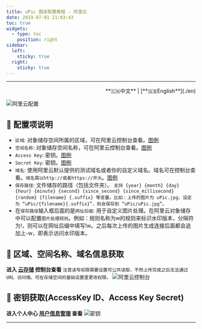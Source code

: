 ```yaml
---
title: uPic 图床配置教程 - 阿里云
date: 2019-07-01 21:03:43
toc: true
widgets:
  - type: toc
    position: right
sidebar:
  left:
    sticky: true
  right:
    sticky: true
---
```


<hr><!-- i18n --><div align="right">**🇨🇳中文** | [**🇬🇧English**](./en)</div><!-- i18n -->

![阿里云配置](https://r2.svend.cc/tutorials/aliyun-host.png)

## 📝 配置项说明

- `区域`: 对象储存空间所属的区域，可在阿里云控制台查看。[图例](#🧰-区域、空间名称、域名信息获取)
- `空间名称`: 对象储存空间名称，可在阿里云控制台查看。[图例](#🧰-区域、空间名称、域名信息获取)
- `Access Key`: 密钥。[图例](#🔑-密钥获取-AccessKey-ID、Access-Key-Secret)
- `Secret Key`: 密钥。[图例](#🔑-密钥获取-AccessKey-ID、Access-Key-Secret)
- `域名`: 使用阿里云默认提供的测试域名或者你的自定义域名。域名可在控制台查看。`域名需以http://或者https://开头`。[图例](#🧰-区域、空间名称、域名信息获取)
- `保存路径`: 文件储存的路径（包括文件夹）。 `支持 {year} {month} {day} {hour} {minute} {second} {since_second} {since_millisecond} {random} {filename} {.suffix} 等变量。比如：上传的图片为 uPic.jpg，设定为 “uPic/{filename}{.suffix}”，则会保存到 “uPic/uPic.jpg”。`
- 在`保存路径`输入框后面的是`网址后缀`: 用于自定义图片处理。在阿里云对象储存中可以配置`图片处理规则`。例如：规则名称为w的规则来标识水印版本，分隔符为!，则可以在网址后缀中填写!w。之后每次上传的图片生成连接后面都会追加上-w，即表示访问水印版本。

## 🧰 区域、空间名称、域名信息获取

**进入 [云存储](https://oss.console.aliyun.com/overview) 控制台查看**
`注意读写权限需要设置可公共读取，不然上传完成之后无法通过 URL 访问哦。可在存储空间的基础设置里更改权限。`
![阿里云控制台](https://r2.svend.cc/tutorials/aliyun-info.png)

## 🔑 密钥获取(AccessKey ID、Access Key Secret)

**进入个人中心 [用户信息管理](https://usercenter.console.aliyun.com/#/manage/ak) 查看**
![密钥](https://r2.svend.cc/tutorials/aliyun-ak.png)

<hr>
